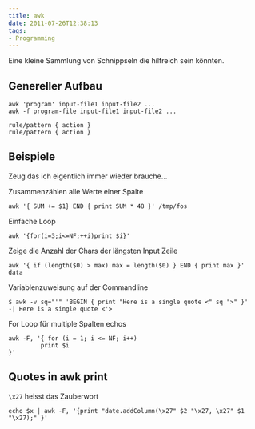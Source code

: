 ```yaml
---
title: awk
date: 2011-07-26T12:38:13
tags:
- Programming
---
```


Eine kleine Sammlung von Schnippseln die hilfreich sein könnten.


## Genereller Aufbau

```
awk 'program' input-file1 input-file2 ...
awk -f program-file input-file1 input-file2 ...

rule/pattern { action }
rule/pattern { action }
```

## Beispiele

Zeug das ich eigentlich immer wieder brauche...

Zusammenzählen alle Werte einer Spalte

```
awk '{ SUM += $1} END { print SUM * 48 }' /tmp/fos
```

Einfache Loop

```
awk '{for(i=3;i<=NF;++i)print $i}'
```

Zeige die Anzahl der Chars der längsten Input Zeile

```
awk '{ if (length($0) > max) max = length($0) } END { print max }' data
```

Variablenzuweisung auf der Commandline

```
$ awk -v sq="'" 'BEGIN { print "Here is a single quote <" sq ">" }'
-| Here is a single quote <'>
```

For Loop für multiple Spalten echos

~~~
awk -F, '{ for (i = 1; i <= NF; i++)
         print $i
}'
~~~

## Quotes in awk print

`\x27` heisst das Zauberwort

~~~
echo $x | awk -F, '{print "date.addColumn(\x27" $2 "\x27, \x27" $1 "\x27);" }'
~~~
